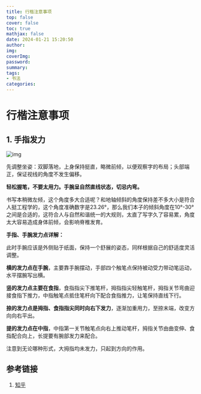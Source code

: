 ```yaml
---
title: 行楷注意事项
top: false
cover: false
toc: true
mathjax: false
date: 2024-01-21 15:20:50
author:
img:
coverImg:
password:
summary:
tags:
- 书法
categories:
---
```


# 行楷注意事项

## 1. 手指发力

![img](https://gitee.com/jgyong/blogimg/raw/master/img/202401211523108.webp)

先调整坐姿：双脚落地，上身保持挺直，略微前倾，以便观察字的布局；头部端正，保证视线的角度不发生偏移。

**轻松握笔，不要太用力。手腕呈自然直线状态，切忌内弯。**

书写本稍微左倾，这个角度多大合适呢？和地轴倾斜的角度保持差不多大小是符合人挺工程学的，这个角度准确数字是23.26°，那么我们本子的倾斜角度在10°-30°之间是合适的，这符合人与自然和谐统一的大规则，太直了写字久了容易累，角度太大容易造成身体前倾，会影响脊椎发育。

**手指、手腕发力点详解：**

此时手腕应该是外侧贴于纸面，保持一个舒展的姿态，同样根据自己的舒适度灵活调整。

**横的发力点在手腕**，主要靠手腕摆动，手部四个触笔点保持被动受力带动笔运动，水平摆腕写出横。

**竖的发力点主要在食指**，食指指尖下推笔杆，拇指指尖轻触笔杆，拇指关节弯曲迎接食指下推力，中指触笔点抵住笔杆向下配合食指推力，让笔保持直线下行。

**捺的发力点是拇指、食指指尖同时向右下发力**，逐渐加重用力，至捺末端，改变方向向右平出。

**提的发力点在中指**，中指第一关节触笔点向右上推动笔杆，拇指关节由曲变伸、食指配合向上，长提要有腕部发力来配合。

注意到无论哪种形式，大拇指均未发力，只起到方向的作用。

## 参考链接

1.   [知乎](https://zhuanlan.zhihu.com/p/163566330#:~:text=%E6%A8%AA%E7%9A%84%E5%8F%91%E5%8A%9B%E7%82%B9%E5%9C%A8%E6%89%8B%E8%85%95%20%EF%BC%8C%E4%B8%BB%E8%A6%81%E9%9D%A0%E6%89%8B%E8%85%95%E6%91%86%E5%8A%A8%EF%BC%8C%E6%89%8B%E9%83%A8%E5%9B%9B%E4%B8%AA%E8%A7%A6%E7%AC%94%E7%82%B9%E4%BF%9D%E6%8C%81%E8%A2%AB%E5%8A%A8%E5%8F%97%E5%8A%9B%E5%B8%A6%E5%8A%A8%E7%AC%94%E8%BF%90%E5%8A%A8%EF%BC%8C%E6%B0%B4%E5%B9%B3%E6%91%86%E8%85%95%E5%86%99%E5%87%BA%E6%A8%AA%E3%80%82%20%E7%AB%96%E7%9A%84%E5%8F%91%E5%8A%9B%E7%82%B9%E4%B8%BB%E8%A6%81%E5%9C%A8%E9%A3%9F%E6%8C%87,%EF%BC%8C%E9%A3%9F%E6%8C%87%E6%8C%87%E5%B0%96%E4%B8%8B%E6%8E%A8%E7%AC%94%E6%9D%86%EF%BC%8C%E6%8B%87%E6%8C%87%E6%8C%87%E5%B0%96%E8%BD%BB%E8%A7%A6%E7%AC%94%E6%9D%86%EF%BC%8C%E6%8B%87%E6%8C%87%E5%85%B3%E8%8A%82%E5%BC%AF%E6%9B%B2%E8%BF%8E%E6%8E%A5%E9%A3%9F%E6%8C%87%E4%B8%8B%E6%8E%A8%E5%8A%9B%EF%BC%8C%E4%B8%AD%E6%8C%87%E8%A7%A6%E7%AC%94%E7%82%B9%E6%8A%B5%E4%BD%8F%E7%AC%94%E6%9D%86%E5%90%91%E4%B8%8B%E9%85%8D%E5%90%88%E9%A3%9F%E6%8C%87%E6%8E%A8%E5%8A%9B%EF%BC%8C%E8%AE%A9%E7%AC%94%E4%BF%9D%E6%8C%81%E7%9B%B4%E7%BA%BF%E4%B8%8B%E8%A1%8C%E3%80%82%20%E6%8D%BA%E7%9A%84%E5%8F%91%E5%8A%9B%E7%82%B9%E6%98%AF%E6%8B%87%E6%8C%87%E3%80%81%E9%A3%9F%E6%8C%87%E6%8C%87%E5%B0%96%E5%90%8C%E6%97%B6%E5%90%91%E5%8F%B3%E4%B8%8B%E5%8F%91%E5%8A%9B%20%EF%BC%8C%E9%80%90%E6%B8%90%E5%8A%A0%E9%87%8D%E7%94%A8%E5%8A%9B%EF%BC%8C%E8%87%B3%E6%8D%BA%E6%9C%AB%E7%AB%AF%EF%BC%8C%E6%94%B9%E5%8F%98%E6%96%B9%E5%90%91%E5%90%91%E5%8F%B3%E5%B9%B3%E5%87%BA%E3%80%82)